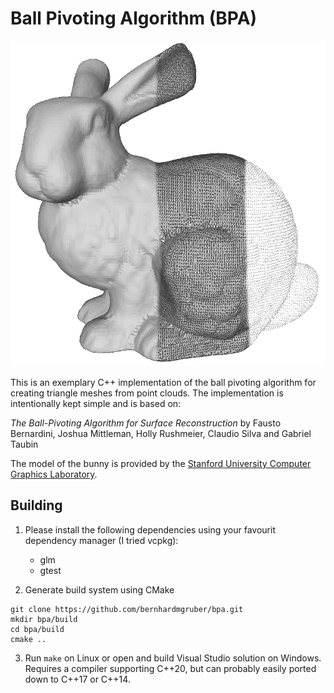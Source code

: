 # Ball Pivoting Algorithm (BPA)

![Reconstruction of bunny model](bunny.png)

This is an exemplary C++ implementation of the ball pivoting algorithm for creating triangle meshes from point clouds.
The implementation is intentionally kept simple and is based on:

*The Ball-Pivoting Algorithm for Surface Reconstruction* by Fausto Bernardini, Joshua Mittleman, Holly Rushmeier, Claudio Silva and Gabriel Taubin

The model of the bunny is provided by the [Stanford University Computer Graphics Laboratory](http://graphics.stanford.edu/data/3Dscanrep/).

## Building

1. Please install the following dependencies using your favourit dependency manager (I tried vcpkg):
    - glm
    - gtest

2. Generate build system using CMake
```
git clone https://github.com/bernhardmgruber/bpa.git
mkdir bpa/build
cd bpa/build
cmake ..
```

3. Run `make` on Linux or open and build Visual Studio solution on Windows. Requires a compiler supporting C\++20, but can probably easily ported down to C\++17 or C\++14.